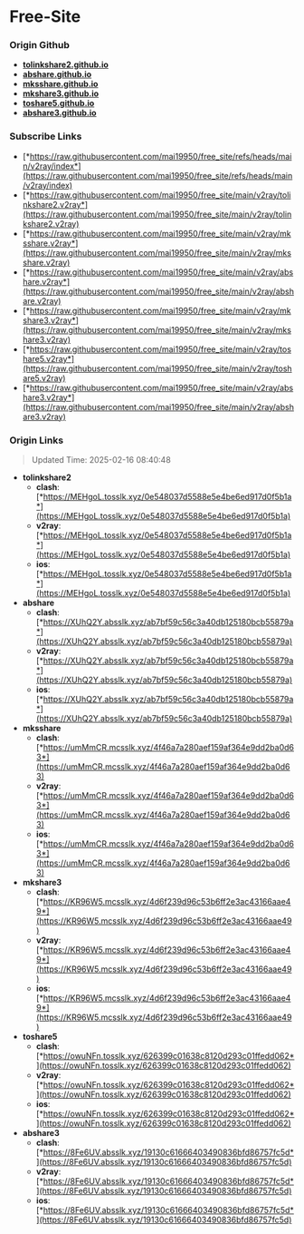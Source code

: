 # Free-Site

### Origin Github

- [**tolinkshare2.github.io**](https://github.com/tolinkshare2/tolinkshare2.github.io)
- [**abshare.github.io**](https://github.com/abshare/abshare.github.io)
- [**mksshare.github.io**](https://github.com/mksshare/mksshare.github.io)
- [**mkshare3.github.io**](https://github.com/mkshare3/mkshare3.github.io)
- [**toshare5.github.io**](https://github.com/toshare5/toshare5.github.io)
- [**abshare3.github.io**](https://github.com/abshare3/abshare3.github.io)

### Subscribe Links

- [*https://raw.githubusercontent.com/mai19950/free_site/refs/heads/main/v2ray/index*](https://raw.githubusercontent.com/mai19950/free_site/refs/heads/main/v2ray/index)
- [*https://raw.githubusercontent.com/mai19950/free_site/main/v2ray/tolinkshare2.v2ray*](https://raw.githubusercontent.com/mai19950/free_site/main/v2ray/tolinkshare2.v2ray)
- [*https://raw.githubusercontent.com/mai19950/free_site/main/v2ray/mksshare.v2ray*](https://raw.githubusercontent.com/mai19950/free_site/main/v2ray/mksshare.v2ray)
- [*https://raw.githubusercontent.com/mai19950/free_site/main/v2ray/abshare.v2ray*](https://raw.githubusercontent.com/mai19950/free_site/main/v2ray/abshare.v2ray)
- [*https://raw.githubusercontent.com/mai19950/free_site/main/v2ray/mkshare3.v2ray*](https://raw.githubusercontent.com/mai19950/free_site/main/v2ray/mkshare3.v2ray)
- [*https://raw.githubusercontent.com/mai19950/free_site/main/v2ray/toshare5.v2ray*](https://raw.githubusercontent.com/mai19950/free_site/main/v2ray/toshare5.v2ray)
- [*https://raw.githubusercontent.com/mai19950/free_site/main/v2ray/abshare3.v2ray*](https://raw.githubusercontent.com/mai19950/free_site/main/v2ray/abshare3.v2ray)

### Origin Links

> Updated Time: 2025-02-16 08:40:48

- **tolinkshare2**
  - **clash**: [*https://MEHgoL.tosslk.xyz/0e548037d5588e5e4be6ed917d0f5b1a*](https://MEHgoL.tosslk.xyz/0e548037d5588e5e4be6ed917d0f5b1a)
  - **v2ray**: [*https://MEHgoL.tosslk.xyz/0e548037d5588e5e4be6ed917d0f5b1a*](https://MEHgoL.tosslk.xyz/0e548037d5588e5e4be6ed917d0f5b1a)
  - **ios**: [*https://MEHgoL.tosslk.xyz/0e548037d5588e5e4be6ed917d0f5b1a*](https://MEHgoL.tosslk.xyz/0e548037d5588e5e4be6ed917d0f5b1a)
- **abshare**
  - **clash**: [*https://XUhQ2Y.absslk.xyz/ab7bf59c56c3a40db125180bcb55879a*](https://XUhQ2Y.absslk.xyz/ab7bf59c56c3a40db125180bcb55879a)
  - **v2ray**: [*https://XUhQ2Y.absslk.xyz/ab7bf59c56c3a40db125180bcb55879a*](https://XUhQ2Y.absslk.xyz/ab7bf59c56c3a40db125180bcb55879a)
  - **ios**: [*https://XUhQ2Y.absslk.xyz/ab7bf59c56c3a40db125180bcb55879a*](https://XUhQ2Y.absslk.xyz/ab7bf59c56c3a40db125180bcb55879a)
- **mksshare**
  - **clash**: [*https://umMmCR.mcsslk.xyz/4f46a7a280aef159af364e9dd2ba0d63*](https://umMmCR.mcsslk.xyz/4f46a7a280aef159af364e9dd2ba0d63)
  - **v2ray**: [*https://umMmCR.mcsslk.xyz/4f46a7a280aef159af364e9dd2ba0d63*](https://umMmCR.mcsslk.xyz/4f46a7a280aef159af364e9dd2ba0d63)
  - **ios**: [*https://umMmCR.mcsslk.xyz/4f46a7a280aef159af364e9dd2ba0d63*](https://umMmCR.mcsslk.xyz/4f46a7a280aef159af364e9dd2ba0d63)
- **mkshare3**
  - **clash**: [*https://KR96W5.mcsslk.xyz/4d6f239d96c53b6ff2e3ac43166aae49*](https://KR96W5.mcsslk.xyz/4d6f239d96c53b6ff2e3ac43166aae49)
  - **v2ray**: [*https://KR96W5.mcsslk.xyz/4d6f239d96c53b6ff2e3ac43166aae49*](https://KR96W5.mcsslk.xyz/4d6f239d96c53b6ff2e3ac43166aae49)
  - **ios**: [*https://KR96W5.mcsslk.xyz/4d6f239d96c53b6ff2e3ac43166aae49*](https://KR96W5.mcsslk.xyz/4d6f239d96c53b6ff2e3ac43166aae49)
- **toshare5**
  - **clash**: [*https://owuNFn.tosslk.xyz/626399c01638c8120d293c01ffedd062*](https://owuNFn.tosslk.xyz/626399c01638c8120d293c01ffedd062)
  - **v2ray**: [*https://owuNFn.tosslk.xyz/626399c01638c8120d293c01ffedd062*](https://owuNFn.tosslk.xyz/626399c01638c8120d293c01ffedd062)
  - **ios**: [*https://owuNFn.tosslk.xyz/626399c01638c8120d293c01ffedd062*](https://owuNFn.tosslk.xyz/626399c01638c8120d293c01ffedd062)
- **abshare3**
  - **clash**: [*https://8Fe6UV.absslk.xyz/19130c61666403490836bfd86757fc5d*](https://8Fe6UV.absslk.xyz/19130c61666403490836bfd86757fc5d)
  - **v2ray**: [*https://8Fe6UV.absslk.xyz/19130c61666403490836bfd86757fc5d*](https://8Fe6UV.absslk.xyz/19130c61666403490836bfd86757fc5d)
  - **ios**: [*https://8Fe6UV.absslk.xyz/19130c61666403490836bfd86757fc5d*](https://8Fe6UV.absslk.xyz/19130c61666403490836bfd86757fc5d)
